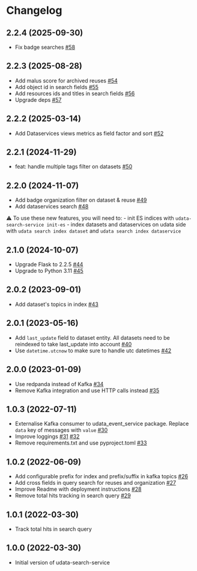 # Changelog

## 2.2.4 (2025-09-30)

- Fix badge searches [#58](https://github.com/opendatateam/udata-search-service/pull/58)

## 2.2.3 (2025-08-28)

- Add malus score for archived reuses [#54](https://github.com/opendatateam/udata-search-service/pull/54)
- Add object id in search fields [#55](https://github.com/opendatateam/udata-search-service/pull/55)
- Add resources ids and titles in search fields [#56](https://github.com/opendatateam/udata-search-service/pull/56)
- Upgrade deps [#57](https://github.com/opendatateam/udata-search-service/pull/57)

## 2.2.2 (2025-03-14)

- Add Dataservices views metrics as field factor and sort [#52](https://github.com/opendatateam/udata-search-service/pull/52)

## 2.2.1 (2024-11-29)

- feat: handle multiple tags filter on datasets [#50](https://github.com/opendatateam/udata-search-service/pull/50)

## 2.2.0 (2024-11-07)

- Add badge organization filter on dataset & reuse [#49](https://github.com/opendatateam/udata-search-service/pull/49)
- Add dataservices search [#48](https://github.com/opendatateam/udata-search-service/pull/48)

:warning: To use these new features, you will need to:
    - init ES indices with `udata-search-service init-es`
    - index datasets and dataservices on udata side with `udata search index dataset` and `udata search index dataservice`

## 2.1.0 (2024-10-07)

- Upgrade Flask to 2.2.5 [#44](https://github.com/opendatateam/udata-search-service/pull/44)
- Upgrade to Python 3.11 [#45](https://github.com/opendatateam/udata-search-service/pull/45)

## 2.0.2 (2023-09-01)

- Add dataset's topics in index [#43](https://github.com/opendatateam/udata-search-service/pull/43)

## 2.0.1 (2023-05-16)

- Add `last_update` field to dataset entity. All datasets need to be reindexed to take last_update into account [#40](https://github.com/opendatateam/udata-search-service/pull/40)
- Use `datetime.utcnow` to make sure to handle utc datetimes [#42](https://github.com/opendatateam/udata-search-service/pull/42)

## 2.0.0 (2023-01-09)

- Use redpanda instead of Kafka [#34](https://github.com/opendatateam/udata-search-service/pull/34)
- Remove Kafka integration and use HTTP calls instead [#35](https://github.com/opendatateam/udata-search-service/pull/35)

## 1.0.3 (2022-07-11)

- Externalise Kafka consumer to udata_event_service package. Replace `data` key of messages with `value` [#30](https://github.com/opendatateam/udata-search-service/pull/30)
- Improve loggings [#31](https://github.com/opendatateam/udata-search-service/pull/31) [#32](https://github.com/opendatateam/udata-search-service/pull/32)
- Remove requirements.txt and use pyproject.toml [#33](https://github.com/opendatateam/udata-search-service/pull/33)

## 1.0.2 (2022-06-09)

- Add configurable prefix for index and prefix/suffix in kafka topics [#26](https://github.com/opendatateam/udata-search-service/pull/26)
- Add cross fields in query search for reuses and organization [#27](https://github.com/opendatateam/udata-search-service/pull/27)
- Improve Readme with deployment instructions [#28](https://github.com/opendatateam/udata-search-service/pull/28)
- Remove total hits tracking in search query [#29](https://github.com/opendatateam/udata-search-service/pull/29)

## 1.0.1 (2022-03-30)

- Track total hits in search query

## 1.0.0 (2022-03-30)

- Initial version of udata-search-service
